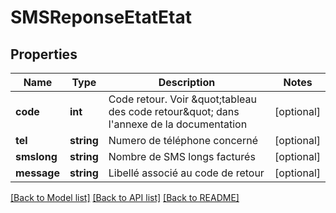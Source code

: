 # SMSReponseEtatEtat

## Properties
Name | Type | Description | Notes
------------ | ------------- | ------------- | -------------
**code** | **int** | Code retour. Voir \&quot;tableau des code retour\&quot; dans l&#39;annexe de la documentation | [optional] 
**tel** | **string** | Numero de téléphone concerné | [optional] 
**smslong** | **string** | Nombre de SMS longs facturés | [optional] 
**message** | **string** | Libellé associé au code de retour | [optional] 

[[Back to Model list]](../README.md#documentation-for-models) [[Back to API list]](../README.md#documentation-for-api-endpoints) [[Back to README]](../README.md)


